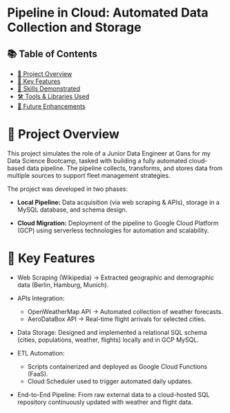 # Pipeline in Cloud: Automated Data Collection and Storage

## 📚 Table of Contents
- [📌 Project Overview](#-project-overview)  
- [🚀 Key Features](#-key-features)
- [🧠 Skills Demonstrated](#-skills-demonstrated)
- [🛠 Tools & Libraries Used](#-tools--libraries-used)
- [🌱 Future Enhancements](#-future-enhancements)

# 📌 Project Overview
This project simulates the role of a Junior Data Engineer at Gans for my Data Science Bootcamp, tasked with building a fully automated cloud-based data pipeline. The pipeline collects, transforms, and stores data from multiple sources to support fleet management strategies.

The project was developed in two phases:

* **Local Pipeline:** Data acquisition (via web scraping & APIs), storage in a MySQL database, and schema design.

* **Cloud Migration:** Deployment of the pipeline to Google Cloud Platform (GCP) using serverless technologies for automation and scalability.

# 🚀 Key Features

* Web Scraping (Wikipedia) → Extracted geographic and demographic data (Berlin, Hamburg, Munich).

* APIs Integration:
  - OpenWeatherMap API → Automated collection of weather forecasts.
  - AeroDataBox API → Real-time flight arrivals for selected cities.
* Data Storage: Designed and implemented a relational SQL schema (cities, populations, weather, flights) locally and in GCP MySQL.
* ETL Automation:
  - Scripts containerized and deployed as Google Cloud Functions (FaaS).
  - Cloud Scheduler used to trigger automated daily updates.
* End-to-End Pipeline: From raw external data to a cloud-hosted SQL repository continuously updated with weather and flight data.
